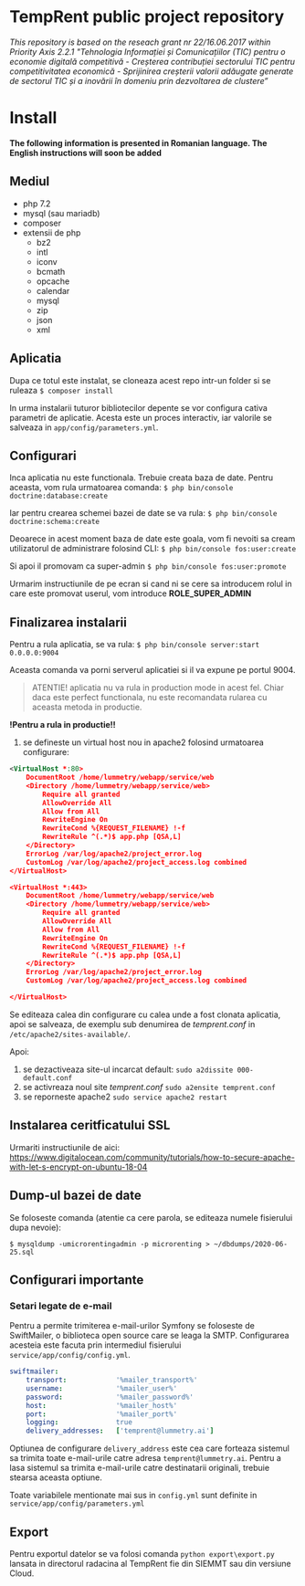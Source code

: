 # TempRent public project repository

_This repository is based on the reseach grant nr 22/16.06.2017 within Priority Axis 2.2.1 "Tehnologia Informației și Comunicațiilor (TIC) pentru o economie digitală competitivă - Creșterea contribuției sectorului TIC pentru competitivitatea economică - Sprijinirea creșterii valorii adăugate generate de sectorul TIC și a inovării în domeniu prin dezvoltarea de clustere”_

# Install

**The following information is presented in Romanian language. The English instructions will soon be added**

## Mediul
- php 7.2
- mysql (sau mariadb)
- composer
- extensii de php
  - bz2
  - intl
  - iconv
  - bcmath
  - opcache
  - calendar
  - mysql
  - zip
  - json
  - xml

## Aplicatia

Dupa ce totul este instalat, se cloneaza acest repo intr-un folder si se ruleaza
`$ composer install`

In urma instalarii tuturor bibliotecilor depente se vor configura cativa parametri de aplicatie. Acesta este un proces interactiv, iar valorile se salveaza in `app/config/parameters.yml`.

## Configurari

Inca aplicatia nu este functionala. Trebuie creata baza de date. Pentru aceasta, vom rula urmatoarea comanda:
`$ php bin/console doctrine:database:create`

Iar pentru crearea schemei bazei de date se va rula:
`$ php bin/console doctrine:schema:create`

Deoarece in acest moment baza de date este goala, vom fi nevoiti sa cream utilizatorul de administrare folosind CLI:
`$ php bin/console fos:user:create`

Si apoi il promovam ca super-admin
`$ php bin/console fos:user:promote`

Urmarim instructiunile de pe ecran si cand ni se cere sa introducem rolul in care este promovat userul, vom introduce **ROLE_SUPER_ADMIN**

## Finalizarea instalarii

Pentru a rula aplicatia, se va rula:
`$ php bin/console server:start 0.0.0.0:9004`

Aceasta comanda va porni serverul aplicatiei si il va expune pe portul 9004.

> ATENTIE! aplicatia nu va rula in production mode in acest fel. Chiar daca este perfect functionala, nu este recomandata rularea cu aceasta metoda in productie.

**!Pentru a rula in productie!!**
1. se defineste un virtual host nou in apache2 folosind urmatoarea configurare:
```xml
<VirtualHost *:80>
    DocumentRoot /home/lummetry/webapp/service/web
    <Directory /home/lummetry/webapp/service/web>
        Require all granted
        AllowOverride All
        Allow from All
        RewriteEngine On
        RewriteCond %{REQUEST_FILENAME} !-f
        RewriteRule ^(.*)$ app.php [QSA,L]
    </Directory>
    ErrorLog /var/log/apache2/project_error.log
    CustomLog /var/log/apache2/project_access.log combined
</VirtualHost>

<VirtualHost *:443>
    DocumentRoot /home/lummetry/webapp/service/web
    <Directory /home/lummetry/webapp/service/web>
        Require all granted
        AllowOverride All
        Allow from All
        RewriteEngine On
        RewriteCond %{REQUEST_FILENAME} !-f
        RewriteRule ^(.*)$ app.php [QSA,L]
    </Directory>
    ErrorLog /var/log/apache2/project_error.log
    CustomLog /var/log/apache2/project_access.log combined

</VirtualHost>
```

Se editeaza calea din configurare cu calea unde a fost clonata aplicatia, apoi se salveaza, de exemplu sub denumirea de *temprent.conf* in `/etc/apache2/sites-available/`.

Apoi:
1. se dezactiveaza site-ul incarcat default:
`sudo a2dissite 000-default.conf`
2. se activreaza noul site *temprent.conf*
`sudo a2ensite temprent.conf`
3. se reporneste apache2
`sudo service apache2 restart`

## Instalarea ceritficatului SSL

Urmariti instructiunile de aici: https://www.digitalocean.com/community/tutorials/how-to-secure-apache-with-let-s-encrypt-on-ubuntu-18-04

## Dump-ul bazei de date

Se foloseste comanda (atentie ca cere parola, se editeaza numele fisierului dupa nevoie):

`$ mysqldump -umicrorentingadmin -p microrenting > ~/dbdumps/2020-06-25.sql`

## Configurari importante

### Setari legate de e-mail

Pentru a permite trimiterea e-mail-urilor Symfony se foloseste de SwiftMailer, o biblioteca open source care se leaga la SMTP. Configurarea acesteia este facuta prin intermediul fisierului `service/app/config/config.yml`. 

```yml
swiftmailer:
    transport:            '%mailer_transport%'
    username:             '%mailer_user%'
    password:             '%mailer_password%'
    host:                 '%mailer_host%'
    port:                 '%mailer_port%'
    logging:              true
    delivery_addresses:   ['temprent@lummetry.ai']
```

Optiunea de configurare `delivery_address` este cea care forteaza sistemul sa trimita toate e-mail-urile catre adresa `temprent@lummetry.ai`. Pentru a lasa sistemul sa trimita e-mail-urile catre destinatarii originali, trebuie stearsa aceasta optiune.

Toate variabilele mentionate mai sus in `config.yml` sunt definite in `service/app/config/parameters.yml`

## Export

Pentru exportul datelor se va folosi comanda `python export\export.py` lansata in directorul radacina al TempRent fie din SIEMMT sau din versiune Cloud.